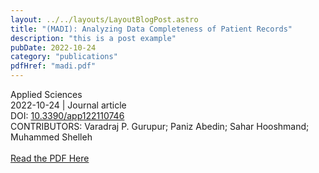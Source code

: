 ```yaml
---
layout: ../../layouts/LayoutBlogPost.astro
title: "(MADI): Analyzing Data Completeness of Patient Records"
description: "this is a post example"
pubDate: 2022-10-24
category: "publications"
pdfHref: "madi.pdf"
---
```


Applied Sciences <br>
2022-10-24 | Journal article <br>
DOI: [10.3390/app122110746](https://www.mdpi.com/2076-3417/12/21/10746) <br>
CONTRIBUTORS: Varadraj P. Gurupur; Paniz Abedin; Sahar Hooshmand; Muhammed Shelleh <br>
<br>
<a href="/madi.pdf" target="_blank" rel="noopener noreferrer">Read the PDF Here</a>
